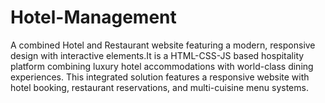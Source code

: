 # Hotel-Management
A combined Hotel and Restaurant website featuring a modern, responsive design with interactive elements.It is a HTML-CSS-JS based hospitality platform combining luxury hotel accommodations with world-class dining experiences. This integrated solution features a responsive website with hotel booking, restaurant reservations, and multi-cuisine menu systems.
